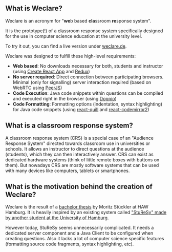 ## What is Weclare?

Weclare is an acronym for "**we**b based **cla**ssroom **re**sponse system".  

It is the prototype(!) of a classroom response system specifically designed for the use in computer science education at the university level.

To try it out, you can find a live version under [weclare.de](https://weclare.de/).

Weclare was designed to fulfill these high-level requirements:

- **Web based**: No downloads necessary for both, students and instructor (using [Create React App](https://github.com/facebook/create-react-app) and [Redux](https://github.com/reduxjs/redux))
- **No server required**: Direct connection between participating browsers. Minimal (only for signalling) server interaction required (based on WebRTC using [PeerJS](https://github.com/peers/peerjs))
- **Code Execution**: Java code snippets within questions can be compiled and executed right in the browser (using [Doppio](https://github.com/plasma-umass/doppio/))
- **Code Formatting**: Formatting options (indentation, syntax highlighting) for Java code snippets (using [react-quill](https://github.com/zenoamaro/react-quill) and [react-codemirror2](https://github.com/scniro/react-codemirror2))

## What is a classroom response system?

A classroom response system (CRS) is a special case of an "Audience Response System" directed towards classroom use in universities or schools. It allows an instructor to direct questions at the audience (students), which they can then interactively answer. CRS can exist as dedicated hardware systems (think of little remote boxes with buttons on them). But nowadays CRS are mostly software systems that can be used with many devices like computers, tablets or smartphones.

## What is the motivation behind the creation of Weclare?

Weclare is the result of a [bachelor thesis](https://github.com/pReya/ba-thesis-weclare) by Moritz Stückler at HAW Hamburg. It is heavily inspired by an existing system called ["StuReSy" made by another student at the University of Hamburg](https://github.com/sturesy).

However today, StuReSy seems unnecessarily complicated. It needs a dedicated server component and a Java Client to be configured when creating questions. Also it lacks a lot of computer science specific features (formatting source code fragments, syntax highlighting, etc).
